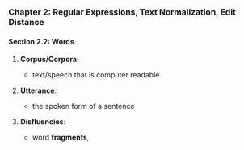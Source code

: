 ### Chapter 2: Regular Expressions, Text Normalization, Edit Distance

#### Section 2.2: Words

1. **Corpus/Corpora**:
    - text/speech that is computer readable

2. **Utterance**:
    - the spoken form of a sentence

3. **Disfluencies**:
    - word **fragments**, 
